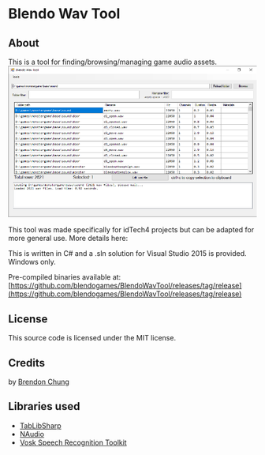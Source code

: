 # Blendo Wav Tool

## About
This is a tool for finding/browsing/managing game audio assets.
[![screenshot of Blendo Wav Tool](wavtool.png)](wavtool.png)

This tool was made specifically for idTech4 projects but can be adapted for more general use. More details here:

This is written in C# and a .sln solution for Visual Studio 2015 is provided. Windows only.

Pre-compiled binaries available at: [https://github.com/blendogames/BlendoWavTool/releases/tag/release](https://github.com/blendogames/BlendoWavTool/releases/tag/release)

## License
This source code is licensed under the MIT license.

## Credits
by [Brendon Chung](https://blendogames.com)

## Libraries used
- [TabLibSharp](https://github.com/mono/taglib-sharp)
- [NAudio](https://github.com/naudio/NAudio)
- [Vosk Speech Recognition Toolkit](https://github.com/alphacep/vosk-api)
